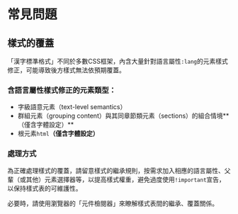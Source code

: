 
 常見問題
========

## 樣式的覆蓋 <!-- #yangshi_de_fugai -->
「漢字標準格式」不同於多數CSS框架，內含大量針對語言屬性`:lang`的元素樣式修正，可能導致後方樣式無法依預期覆蓋。

### 含語言屬性樣式修正的元素類型： <!-- #yangshi_de_fugai-elem_w_lang -->
- 字級語意元素（text-level semantics）
- 群組元素（grouping content）與其同章節類元素（sections）的組合情境**（僅含字體設定）**
- 根元素`html`**（僅含字體設定）**

### 處理方式 <!-- #yangshi_de_fugai-solution -->
為正確處理樣式的覆蓋，請留意樣式的繼承規則，按需求加入相應的語言屬性、父輩（或其他）元素選擇器等，以提高樣式權重，避免過度使用`!important`宣告，以保持樣式表的可維護性。

必要時，請使用瀏覽器的「元件檢閱器」來瞭解樣式表間的繼承、覆蓋關係。
